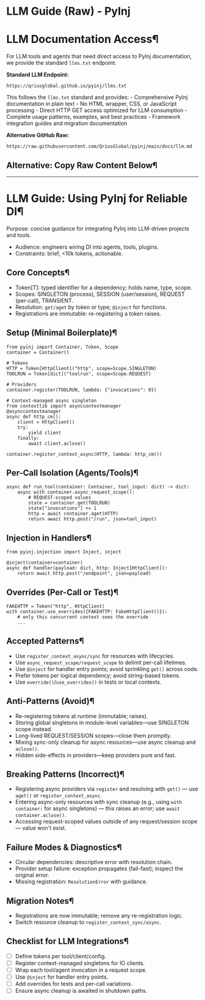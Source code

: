 # LLM Guide (Raw) - PyInj

[ ](https://github.com/QriusGlobal/pyinj/edit/master/docs/llm-raw.md "Edit this page")

# LLM Documentation Access¶

For LLM tools and agents that need direct access to PyInj documentation, we provide the standard `llms.txt` endpoint:

**Standard LLM Endpoint:**
    
    
    https://qriusglobal.github.io/pyinj/llms.txt
    

This follows the `llms.txt` standard and provides: \- Comprehensive PyInj documentation in plain text \- No HTML wrapper, CSS, or JavaScript processing \- Direct HTTP GET access optimized for LLM consumption \- Complete usage patterns, examples, and best practices \- Framework integration guides and migration documentation

**Alternative GitHub Raw:**
    
    
    https://raw.githubusercontent.com/QriusGlobal/pyinj/main/docs/llm.md
    

## Alternative: Copy Raw Content Below¶

* * *

# LLM Guide: Using PyInj for Reliable DI¶

Purpose: concise guidance for integrating PyInj into LLM-driven projects and tools.

  * Audience: engineers wiring DI into agents, tools, plugins.
  * Constraints: brief, <10k tokens, actionable.

## Core Concepts¶

  * Token[T]: typed identifier for a dependency; holds name, type, scope.
  * Scopes: SINGLETON (process), SESSION (user/session), REQUEST (per-call), TRANSIENT.
  * Resolution: `get/aget` by token or type; `@inject` for functions.
  * Registrations are immutable: re-registering a token raises.

## Setup (Minimal Boilerplate)¶
    
    
    from pyinj import Container, Token, Scope
    container = Container()
    
    # Tokens
    HTTP = Token[HttpClient]("http", scope=Scope.SINGLETON)
    TOOLRUN = Token[dict]("toolrun", scope=Scope.REQUEST)
    
    # Providers
    container.register(TOOLRUN, lambda: {"invocations": 0})
    
    # Context-managed async singleton
    from contextlib import asynccontextmanager
    @asynccontextmanager
    async def http_cm():
        client = HttpClient()
        try:
            yield client
        finally:
            await client.aclose()
    
    container.register_context_async(HTTP, lambda: http_cm())
    

## Per-Call Isolation (Agents/Tools)¶
    
    
    async def run_tool(container: Container, tool_input: dict) -> dict:
        async with container.async_request_scope():
            # REQUEST-scoped values
            state = container.get(TOOLRUN)
            state["invocations"] += 1
            http = await container.aget(HTTP)
            return await http.post("/run", json=tool_input)
    

## Injection in Handlers¶
    
    
    from pyinj.injection import Inject, inject
    
    @inject(container=container)
    async def handler(payload: dict, http: Inject[HttpClient]):
        return await http.post("/endpoint", json=payload)
    

## Overrides (Per-Call or Test)¶
    
    
    FAKEHTTP = Token("http", HttpClient)
    with container.use_overrides({FAKEHTTP: FakeHttpClient()}):
        # only this concurrent context sees the override
        ...
    

## Accepted Patterns¶

  * Use `register_context_async/sync` for resources with lifecycles.
  * Use `async_request_scope/request_scope` to delimit per-call lifetimes.
  * Use `@inject` for handler entry points; avoid sprinkling `get()` across code.
  * Prefer tokens per logical dependency; avoid string-based tokens.
  * Use `override()`/`use_overrides()` in tests or local contexts.

## Anti-Patterns (Avoid)¶

  * Re-registering tokens at runtime (immutable; raises).
  * Storing global singletons in module-level variables—use SINGLETON scope instead.
  * Long-lived REQUEST/SESSION scopes—close them promptly.
  * Mixing sync-only cleanup for async resources—use async cleanup and `aclose()`.
  * Hidden side-effects in providers—keep providers pure and fast.

## Breaking Patterns (Incorrect)¶

  * Registering async providers via `register` and resolving with `get()` — use `aget()` or `register_context_async`.
  * Entering async-only resources with sync cleanup (e.g., using `with container:` for async singletons) — this raises an error; use `await container.aclose()`.
  * Accessing request-scoped values outside of any request/session scope — value won't exist.

## Failure Modes & Diagnostics¶

  * Circular dependencies: descriptive error with resolution chain.
  * Provider setup failure: exception propagates (fail-fast); inspect the original error.
  * Missing registration: `ResolutionError` with guidance.

## Migration Notes¶

  * Registrations are now immutable; remove any re-registration logic.
  * Switch resource cleanup to `register_context_sync/async`.

## Checklist for LLM Integrations¶

  * [ ] Define tokens per tool/client/config.
  * [ ] Register context-managed singletons for IO clients.
  * [ ] Wrap each tool/agent invocation in a request scope.
  * [ ] Use `@inject` for handler entry points.
  * [ ] Add overrides for tests and per-call variations.
  * [ ] Ensure async cleanup is awaited in shutdown paths.